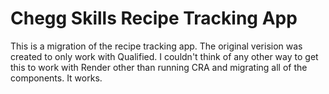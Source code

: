 # Chegg Skills Recipe Tracking App

This is a migration of the recipe tracking app. The original verision was created to only work with Qualified. I couldn't think of any other way to get this to work with Render other than running CRA and migrating all of the components. It works.